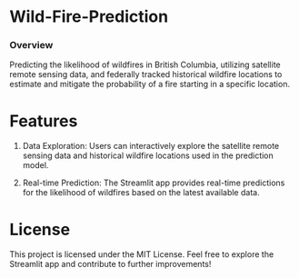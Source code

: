 # Wild-Fire-Prediction
### Overview
Predicting the likelihood of wildfires in British Columbia, utilizing satellite remote sensing data, and federally tracked historical wildfire locations to estimate and mitigate the probability of a fire starting in a specific location.
# Features

1. Data Exploration: Users can interactively explore the satellite remote sensing data and historical wildfire locations used in the prediction model.

2. Real-time Prediction: The Streamlit app provides real-time predictions for the likelihood of wildfires based on the latest available data.

# License
This project is licensed under the MIT License.
Feel free to explore the Streamlit app and contribute to further improvements!



